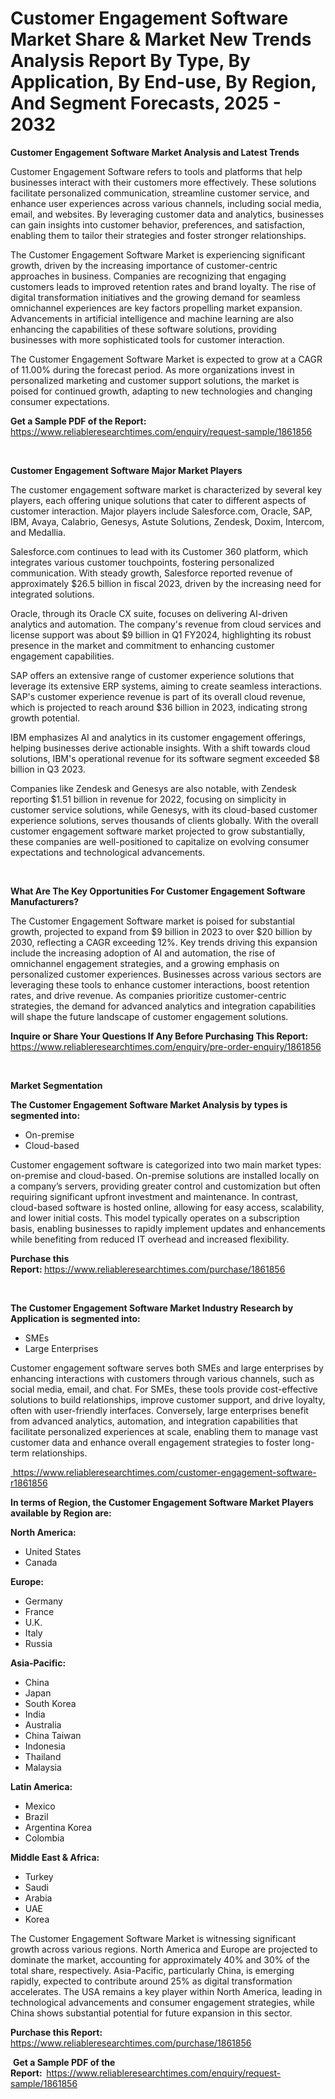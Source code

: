 <p><h1>Customer Engagement Software Market Share & Market New Trends Analysis Report By Type, By Application, By End-use, By Region, And Segment Forecasts, 2025 - 2032</h1></p><p><strong>Customer Engagement Software Market Analysis and Latest Trends</strong></p>
<p><p>Customer Engagement Software refers to tools and platforms that help businesses interact with their customers more effectively. These solutions facilitate personalized communication, streamline customer service, and enhance user experiences across various channels, including social media, email, and websites. By leveraging customer data and analytics, businesses can gain insights into customer behavior, preferences, and satisfaction, enabling them to tailor their strategies and foster stronger relationships.</p><p>The Customer Engagement Software Market is experiencing significant growth, driven by the increasing importance of customer-centric approaches in business. Companies are recognizing that engaging customers leads to improved retention rates and brand loyalty. The rise of digital transformation initiatives and the growing demand for seamless omnichannel experiences are key factors propelling market expansion. Advancements in artificial intelligence and machine learning are also enhancing the capabilities of these software solutions, providing businesses with more sophisticated tools for customer interaction.</p><p>The Customer Engagement Software Market is expected to grow at a CAGR of 11.00% during the forecast period. As more organizations invest in personalized marketing and customer support solutions, the market is poised for continued growth, adapting to new technologies and changing consumer expectations.</p></p>
<p><strong>Get a Sample PDF of the Report:&nbsp;</strong> <a href="https://www.reliableresearchtimes.com/enquiry/request-sample/1861856?utm_campaign=3505&utm_medium=2&utm_source=Github&utm_content=ia&utm_term=19042025&utm_id=customer-engagement-software">https://www.reliableresearchtimes.com/enquiry/request-sample/1861856</a></p>
<p>&nbsp;</p>
<p><strong>Customer Engagement Software Major Market Players</strong></p>
<p><p>The customer engagement software market is characterized by several key players, each offering unique solutions that cater to different aspects of customer interaction. Major players include Salesforce.com, Oracle, SAP, IBM, Avaya, Calabrio, Genesys, Astute Solutions, Zendesk, Doxim, Intercom, and Medallia.</p><p>Salesforce.com continues to lead with its Customer 360 platform, which integrates various customer touchpoints, fostering personalized communication. With steady growth, Salesforce reported revenue of approximately $26.5 billion in fiscal 2023, driven by the increasing need for integrated solutions.</p><p>Oracle, through its Oracle CX suite, focuses on delivering AI-driven analytics and automation. The company's revenue from cloud services and license support was about $9 billion in Q1 FY2024, highlighting its robust presence in the market and commitment to enhancing customer engagement capabilities.</p><p>SAP offers an extensive range of customer experience solutions that leverage its extensive ERP systems, aiming to create seamless interactions. SAP's customer experience revenue is part of its overall cloud revenue, which is projected to reach around $36 billion in 2023, indicating strong growth potential.</p><p>IBM emphasizes AI and analytics in its customer engagement offerings, helping businesses derive actionable insights. With a shift towards cloud solutions, IBM's operational revenue for its software segment exceeded $8 billion in Q3 2023.</p><p>Companies like Zendesk and Genesys are also notable, with Zendesk reporting $1.51 billion in revenue for 2022, focusing on simplicity in customer service solutions, while Genesys, with its cloud-based customer experience solutions, serves thousands of clients globally. With the overall customer engagement software market projected to grow substantially, these companies are well-positioned to capitalize on evolving consumer expectations and technological advancements.</p></p>
<p>&nbsp;</p>
<p><strong>What Are The Key Opportunities For Customer Engagement Software Manufacturers?</strong></p>
<p><p>The Customer Engagement Software market is poised for substantial growth, projected to expand from $9 billion in 2023 to over $20 billion by 2030, reflecting a CAGR exceeding 12%. Key trends driving this expansion include the increasing adoption of AI and automation, the rise of omnichannel engagement strategies, and a growing emphasis on personalized customer experiences. Businesses across various sectors are leveraging these tools to enhance customer interactions, boost retention rates, and drive revenue. As companies prioritize customer-centric strategies, the demand for advanced analytics and integration capabilities will shape the future landscape of customer engagement solutions.</p></p>
<p><strong>Inquire or Share Your Questions If Any Before Purchasing This Report:</strong> <a href="https://www.reliableresearchtimes.com/enquiry/pre-order-enquiry/1861856?utm_campaign=3505&utm_medium=2&utm_source=Github&utm_content=ia&utm_term=19042025&utm_id=customer-engagement-software">https://www.reliableresearchtimes.com/enquiry/pre-order-enquiry/1861856</a></p>
<p>&nbsp;</p>
<p><strong>Market Segmentation</strong></p>
<p><strong>The Customer Engagement Software Market Analysis by types is segmented into:</strong></p>
<p><ul><li>On-premise</li><li>Cloud-based</li></ul></p>
<p><p>Customer engagement software is categorized into two main market types: on-premise and cloud-based. On-premise solutions are installed locally on a company’s servers, providing greater control and customization but often requiring significant upfront investment and maintenance. In contrast, cloud-based software is hosted online, allowing for easy access, scalability, and lower initial costs. This model typically operates on a subscription basis, enabling businesses to rapidly implement updates and enhancements while benefiting from reduced IT overhead and increased flexibility.</p></p>
<p><strong>Purchase this Report:&nbsp;</strong><a href="https://www.reliableresearchtimes.com/purchase/1861856?utm_campaign=3505&utm_medium=2&utm_source=Github&utm_content=ia&utm_term=19042025&utm_id=customer-engagement-software">https://www.reliableresearchtimes.com/purchase/1861856</a></p>
<p>&nbsp;</p>
<p><strong>The Customer Engagement Software Market Industry Research by Application is segmented into:</strong></p>
<p><ul><li>SMEs</li><li>Large Enterprises</li></ul></p>
<p><p>Customer engagement software serves both SMEs and large enterprises by enhancing interactions with customers through various channels, such as social media, email, and chat. For SMEs, these tools provide cost-effective solutions to build relationships, improve customer support, and drive loyalty, often with user-friendly interfaces. Conversely, large enterprises benefit from advanced analytics, automation, and integration capabilities that facilitate personalized experiences at scale, enabling them to manage vast customer data and enhance overall engagement strategies to foster long-term relationships.</p></p>
<p><a href="https://www.reliableresearchtimes.com/customer-engagement-software-r1861856?utm_campaign=3505&utm_medium=2&utm_source=Github&utm_content=ia&utm_term=19042025&utm_id=customer-engagement-software">&nbsp;https://www.reliableresearchtimes.com/customer-engagement-software-r1861856</a></p>
<p><strong>In terms of Region, the Customer Engagement Software Market Players available by Region are:</strong></p>
<p>
    <p> <strong> North America: </strong>
        <ul>
            <li>United States</li>
            <li>Canada</li>
        </ul>
        </p> 
    <p> <strong> Europe: </strong>
        <ul>
            <li>Germany</li>
            <li>France</li>
            <li>U.K.</li>
            <li>Italy</li>
            <li>Russia</li>
        </ul>
        </p> 
    <p> <strong> Asia-Pacific: </strong>
        <ul>
            <li>China</li>
            <li>Japan</li>
            <li>South Korea</li>
            <li>India</li>
            <li>Australia</li>
            <li>China Taiwan</li>
            <li>Indonesia</li>
            <li>Thailand</li>
            <li>Malaysia</li>
        </ul>
        </p> 
    <p> <strong> Latin America: </strong>
        <ul>
            <li>Mexico</li>
            <li>Brazil</li>
            <li>Argentina Korea</li>
            <li>Colombia</li>
        </ul>
        </p> 
    <p> <strong> Middle East & Africa: </strong>
        <ul>
            <li>Turkey</li>
            <li>Saudi</li>
            <li>Arabia</li>
            <li>UAE</li>
            <li>Korea</li>
        </ul>
    </p>
    </p>
<p><p>The Customer Engagement Software Market is witnessing significant growth across various regions. North America and Europe are projected to dominate the market, accounting for approximately 40% and 30% of the total share, respectively. Asia-Pacific, particularly China, is emerging rapidly, expected to contribute around 25% as digital transformation accelerates. The USA remains a key player within North America, leading in technological advancements and consumer engagement strategies, while China shows substantial potential for future expansion in this sector.</p></p>
<p><strong>Purchase this Report: </strong><a href="https://www.reliableresearchtimes.com/purchase/1861856?utm_campaign=3505&utm_medium=2&utm_source=Github&utm_content=ia&utm_term=19042025&utm_id=customer-engagement-software">https://www.reliableresearchtimes.com/purchase/1861856</a></p>
<p>&nbsp;<strong>Get a Sample PDF of the Report:&nbsp;&nbsp;</strong><a href="https://www.reliableresearchtimes.com/enquiry/request-sample/1861856?utm_campaign=3505&utm_medium=2&utm_source=Github&utm_content=ia&utm_term=19042025&utm_id=customer-engagement-software">https://www.reliableresearchtimes.com/enquiry/request-sample/1861856</a></p>
<p><strong></strong></p>
<p><p></p><p></p><p></p></p>